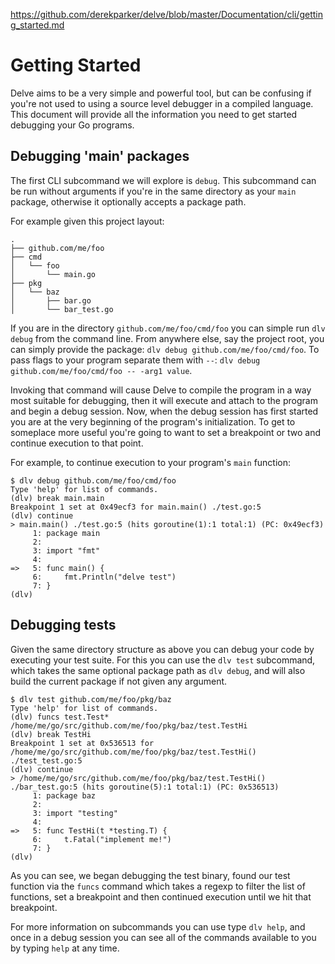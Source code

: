 https://github.com/derekparker/delve/blob/master/Documentation/cli/getting_started.md

# Getting Started

Delve aims to be a very simple and powerful tool, but can be confusing if you're
not used to using a source level debugger in a compiled language. This document
will provide all the information you need to get started debugging your Go
programs.

## Debugging 'main' packages

The first CLI subcommand we will explore is `debug`. This subcommand can be run
without arguments if you're in the same directory as your `main` package,
otherwise it optionally accepts a package path.

For example given this project layout:

```
.
├── github.com/me/foo
├── cmd
│   └── foo
│       └── main.go
├── pkg
│   └── baz
│       ├── bar.go
│       └── bar_test.go
```

If you are in the directory `github.com/me/foo/cmd/foo` you can simple run `dlv debug`
from the command line. From anywhere else, say the project root, you can simply
provide the package: `dlv debug github.com/me/foo/cmd/foo`. To pass flags to your program 
separate them with `--`: `dlv debug github.com/me/foo/cmd/foo -- -arg1 value`.

Invoking that command will cause Delve to compile the program in a way most
suitable for debugging, then it will execute and attach to the program and begin
a debug session. Now, when the debug session has first started you are at the
very beginning of the program's initialization. To get to someplace more useful
you're going to want to set a breakpoint or two and continue execution to that
point.

For example, to continue execution to your program's `main` function:

```
$ dlv debug github.com/me/foo/cmd/foo
Type 'help' for list of commands.
(dlv) break main.main
Breakpoint 1 set at 0x49ecf3 for main.main() ./test.go:5
(dlv) continue
> main.main() ./test.go:5 (hits goroutine(1):1 total:1) (PC: 0x49ecf3)
     1:	package main
     2:	
     3:	import "fmt"
     4:	
=>   5:	func main() {
     6:		fmt.Println("delve test")
     7:	}
(dlv) 
```

## Debugging tests

Given the same directory structure as above you can debug your code by executing
your test suite. For this you can use the `dlv test` subcommand, which takes the
same optional package path as `dlv debug`, and will also build the current
package if not given any argument.

```
$ dlv test github.com/me/foo/pkg/baz
Type 'help' for list of commands.
(dlv) funcs test.Test*
/home/me/go/src/github.com/me/foo/pkg/baz/test.TestHi
(dlv) break TestHi
Breakpoint 1 set at 0x536513 for /home/me/go/src/github.com/me/foo/pkg/baz/test.TestHi() ./test_test.go:5
(dlv) continue
> /home/me/go/src/github.com/me/foo/pkg/baz/test.TestHi() ./bar_test.go:5 (hits goroutine(5):1 total:1) (PC: 0x536513)
     1:	package baz
     2:	
     3:	import "testing"
     4:	
=>   5:	func TestHi(t *testing.T) {
     6:		t.Fatal("implement me!")
     7:	}
(dlv) 
```

As you can see, we began debugging the test binary, found our test function via
the `funcs` command which takes a regexp to filter the list of functions, set a
breakpoint and then continued execution until we hit that breakpoint.

For more information on subcommands you can use type `dlv help`, and once in a
debug session you can see all of the commands available to you by typing `help`
at any time.
